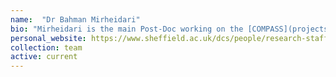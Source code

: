 ```yaml
---
name:  "Dr Bahman Mirheidari"
bio: "Mirheidari is the main Post-Doc working on the [COMPASS](projects/current/compass) project which aims to further develop the cognitive assessment system he piloted in his phd for stroke survivors."
personal_website: https://www.sheffield.ac.uk/dcs/people/research-staff/bahman-mirheidari
collection: team
active: current
---
```

